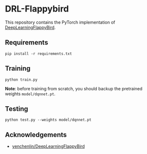 # DRL-Flappybird

This repository contains the PyTorch implementation of [DeepLearningFlappyBird](https://github.com/yenchenlin/DeepLearningFlappyBird).

## Requirements
```
pip install -r requirements.txt
```

## Training
```
python train.py
```

**Note**: before training from scratch, you should backup the pretrained weights `model/dqnnet.pt`.

## Testing
```
python test.py --weights model/dqnnet.pt
```

## Acknowledgements

* [yenchenlin/DeepLearningFlappyBird](https://github.com/yenchenlin/DeepLearningFlappyBird)
